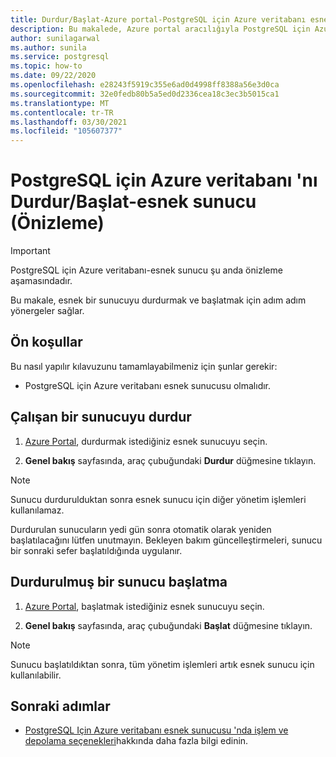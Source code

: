 ```yaml
---
title: Durdur/Başlat-Azure portal-PostgreSQL için Azure veritabanı esnek sunucu
description: Bu makalede, Azure portal aracılığıyla PostgreSQL için Azure veritabanı 'nda işlemleri durdurma/başlatma işlemi açıklanır.
author: sunilagarwal
ms.author: sunila
ms.service: postgresql
ms.topic: how-to
ms.date: 09/22/2020
ms.openlocfilehash: e28243f5919c355e6ad0d4998ff8388a56e3d0ca
ms.sourcegitcommit: 32e0fedb80b5a5ed0d2336cea18c3ec3b5015ca1
ms.translationtype: MT
ms.contentlocale: tr-TR
ms.lasthandoff: 03/30/2021
ms.locfileid: "105607377"
---
```

# <a name="stopstart-an-azure-database-for-postgresql---flexible-server-preview"></a>PostgreSQL için Azure veritabanı 'nı Durdur/Başlat-esnek sunucu (Önizleme)

> [!IMPORTANT]
> PostgreSQL için Azure veritabanı-esnek sunucu şu anda önizleme aşamasındadır.

Bu makale, esnek bir sunucuyu durdurmak ve başlatmak için adım adım yönergeler sağlar.

## <a name="pre-requisites"></a>Ön koşullar

Bu nasıl yapılır kılavuzunu tamamlayabilmeniz için şunlar gerekir:

-   PostgreSQL için Azure veritabanı esnek sunucusu olmalıdır.

## <a name="stop-a-running-server"></a>Çalışan bir sunucuyu durdur

1.  [Azure Portal](https://portal.azure.com/), durdurmak istediğiniz esnek sunucuyu seçin.

2.  **Genel bakış** sayfasında, araç çubuğundaki **Durdur** düğmesine tıklayın.

> [!NOTE]
> Sunucu durdurulduktan sonra esnek sunucu için diğer yönetim işlemleri kullanılamaz.

Durdurulan sunucuların yedi gün sonra otomatik olarak yeniden başlatılacağını lütfen unutmayın. Bekleyen bakım güncelleştirmeleri, sunucu bir sonraki sefer başlatıldığında uygulanır.

## <a name="start-a-stopped-server"></a>Durdurulmuş bir sunucu başlatma

1.  [Azure Portal](https://portal.azure.com/), başlatmak istediğiniz esnek sunucuyu seçin.

2.  **Genel bakış** sayfasında, araç çubuğundaki **Başlat** düğmesine tıklayın.

> [!NOTE]
> Sunucu başlatıldıktan sonra, tüm yönetim işlemleri artık esnek sunucu için kullanılabilir.

## <a name="next-steps"></a>Sonraki adımlar

- [PostgreSQL Için Azure veritabanı esnek sunucusu 'nda işlem ve depolama seçenekleri](./concepts-compute-storage.md)hakkında daha fazla bilgi edinin.
